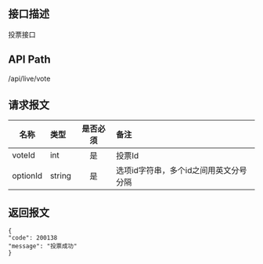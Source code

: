 ## 接口描述
投票接口
## API Path
/api/live/vote
## 请求报文
|名称         |类型           |是否必须   |备注                                 |
|-------------|:--------------|:---------:|:------------------------------------|
|voteId    |int    |是    |投票Id    |
|optionId    |string    |是    |选项id字符串，多个id之间用英文分号分隔    |
## 返回报文
    {
    "code": 200138
    "message": "投票成功"
    }
